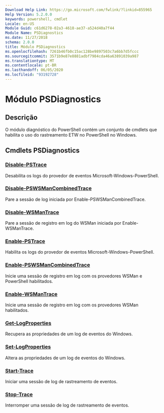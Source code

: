 ```yaml
---
Download Help Link: https://go.microsoft.com/fwlink/?linkid=855965
Help Version: 5.2.0.0
keywords: powershell, cmdlet
Locale: en-US
Module Guid: c61d6278-02a3-4618-ae37-a524d40a7f44
Module Name: PSDiagnostics
ms.date: 11/27/2018
schema: 2.0.0
title: Módulo PSDiagnostics
ms.openlocfilehash: 7261b46fb0c15ac128be9897503c7a6bb7d5fccc
ms.sourcegitcommit: 3571b9e87e8881adbf7984cda46a63891039a987
ms.translationtype: MT
ms.contentlocale: pt-BR
ms.lasthandoff: 06/05/2020
ms.locfileid: "93192728"
---
```

# Módulo PSDiagnostics

## Descrição

O módulo diagnóstico do PowerShell contém um conjunto de cmdlets que habilita o uso do rastreamento ETW no PowerShell no Windows.

## Cmdlets PSDiagnostics

### [Disable-PSTrace](Disable-PSTrace.md)
Desabilita os logs do provedor de eventos Microsoft-Windows-PowerShell.

### [Disable-PSWSManCombinedTrace](Disable-PSWSManCombinedTrace.md)
Pare a sessão de log iniciada por Enable-PSWSManCombinedTrace.

### [Disable-WSManTrace](Disable-WSManTrace.md)
Pare a sessão de registro em log do WSMan iniciada por Enable-WSManTrace.

### [Enable-PSTrace](Enable-PSTrace.md)
Habilita os logs do provedor de eventos Microsoft-Windows-PowerShell.

### [Enable-PSWSManCombinedTrace](Enable-PSWSManCombinedTrace.md)
Inicie uma sessão de registro em log com os provedores WSMan e PowerShell habilitados.

### [Enable-WSManTrace](Enable-WSManTrace.md)
Inicie uma sessão de registro em log com os provedores WSMan habilitados.

### [Get-LogProperties](Get-LogProperties.md)
Recupera as propriedades de um log de eventos do Windows.

### [Set-LogProperties](Set-LogProperties.md)
Altera as propriedades de um log de eventos do Windows.

### [Start-Trace](Start-Trace.md)
Iniciar uma sessão de log de rastreamento de eventos.

### [Stop-Trace](Stop-Trace.md)
Interromper uma sessão de log de rastreamento de eventos.
